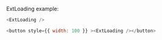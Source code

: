 ExtLoading example:

```js
<ExtLoading />
```

```js
<button style={{ width: 100 }} ><ExtLoading /></button>
```
